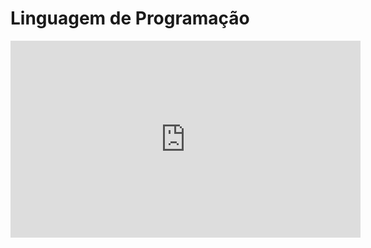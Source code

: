 # Linguagem de Programação

<iframe 
    width="560" 
    height="315" 
    src="https://www.youtube.com/embed/s2hfoRaZPDI" 
    title="YouTube video player" 
    frameborder="0" 
    allow="accelerometer; autoplay; clipboard-write; encrypted-media; gyroscope; picture-in-picture; web-share" 
    allowfullscreen>
</iframe>

